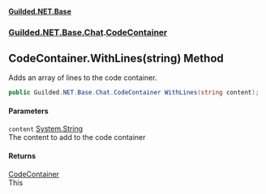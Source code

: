 
#### [Guilded.NET.Base](index 'index')
### [Guilded.NET.Base.Chat](index#Guilded_NET_Base_Chat 'Guilded.NET.Base.Chat').[CodeContainer](CodeContainer 'Guilded.NET.Base.Chat.CodeContainer')
## CodeContainer.WithLines(string) Method
Adds an array of lines to the code container.  
```csharp
public Guilded.NET.Base.Chat.CodeContainer WithLines(string content);
```

#### Parameters
<a name='Guilded_NET_Base_Chat_CodeContainer_WithLines(string)_content'></a>
`content` [System.String](https://docs.microsoft.com/en-us/dotnet/api/System.String 'System.String')  
The content to add to the code container
  

#### Returns
[CodeContainer](CodeContainer 'Guilded.NET.Base.Chat.CodeContainer')  
This
